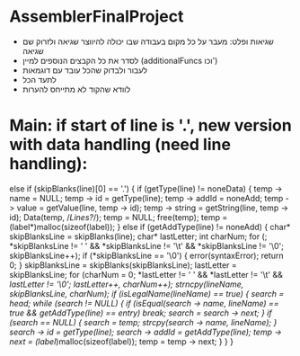 # AssemblerFinalProject
- שגיאות ופלט: מעבר על כל מקום בעבודה שבו יכולה להיווצר שגיאה ולזרוק שם שגיאה
- לסדר את כל הקבצים הנוספים למיין (additionalFuncs וכו')
- לעבור ולבדוק שהכל עובד עם דוגמאות
- לתעד הכל
- לוודא שהקוד לא מתייחס להערות

# Main: if start of line is '.', new version with data handling (need line handling):
else if (skipBlanks(line)[0] == '.')
		{
			if (getType(line) != noneData)
			{
				temp -> name = NULL;
				temp -> id = getType(line);
				temp -> addId = noneAdd;
				temp -> value = getValue(line, temp -> id);
				temp -> string = getString(line, temp -> id);
				Data(temp, /*Lines?*/);
				temp = NULL;
				free(temp);
				temp = (label*)malloc(sizeof(label));
			}
			else if (getAddType(line) != noneAdd)
			{
				char* skipBlanksLine = skipBlanks(line);
				char* lastLetter;
				int charNum;
				for (; *skipBlanksLine != ' ' && *skipBlanksLine != '\t' && *skipBlanksLine != '\0'; skipBlanksLine++);
				if (*skipBlanksLine == '\0')
				{
					error(syntaxError);
					return 0;
				}
				skipBlanksLine = skipBlanks(skipBlanksLine);
				lastLetter = skipBlanksLine;
				for (charNum = 0; *lastLetter != ' ' && *lastLetter != '\t' && *lastLetter != '\0'; lastLetter++, charNum++);
				strncpy(lineName, skipBlanksLine, charNum);
				if (isLegalName(lineName) == true)
				{
					search = head;
					while (search != NULL)
					{
						if (isEqual(search -> name, lineName) == true && getAddType(line) == entry)
							break;
						search = search -> next;
					}
					if (search == NULL)
					{
						search = temp;
						strcpy(search -> name, lineName);
					}
					search -> id = getType(line);
					search -> addId = getAddType(line);
					temp -> next = (label*)malloc(sizeof(label));
					temp = temp -> next;
				}
			}
		}
